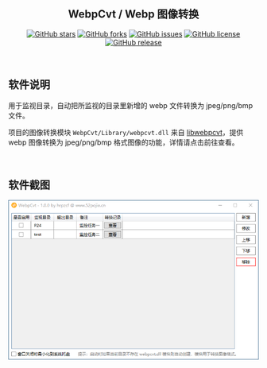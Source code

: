 <div align="center">

## WebpCvt / Webp 图像转换

[![GitHub stars](https://img.shields.io/github/stars/hrpzcf/WebpCvt?style=flat)](https://github.com/hrpzcf/WebpCvt/stargazers)
[![GitHub forks](https://img.shields.io/github/forks/hrpzcf/WebpCvt?style=flat)](https://github.com/hrpzcf/WebpCvt/network)
[![GitHub issues](https://img.shields.io/github/issues/hrpzcf/WebpCvt)](https://github.com/hrpzcf/WebpCvt/issues)
[![GitHub license](https://img.shields.io/github/license/hrpzcf/WebpCvt)](https://github.com/hrpzcf/WebpCvt/blob/main/LICENSE)
[![GitHub release](https://img.shields.io/github/v/release/hrpzcf/WebpCvt)](https://github.com/hrpzcf/WebpCvt/releases)

</div>

<br/>

## 软件说明

用于监视目录，自动把所监视的目录里新增的 webp 文件转换为 jpeg/png/bmp 文件。

项目的图像转换模块 `WebpCvt/Library/webpcvt.dll` 来自 [libwebpcvt](https://github.com/hrpzcf/libwebpcvt)，提供 webp 图像转换为 jpeg/png/bmp 格式图像的功能，详情请点击前往查看。

<br/>

## 软件截图

![截图](./Screenshots/主窗口.png)
